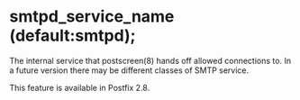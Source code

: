 # smtpd_service_name (default:smtpd); 

 The internal service that postscreen(8) hands off allowed
connections to. In a future version there may be different
classes of SMTP service. 

 This feature is available in Postfix 2.8. 


